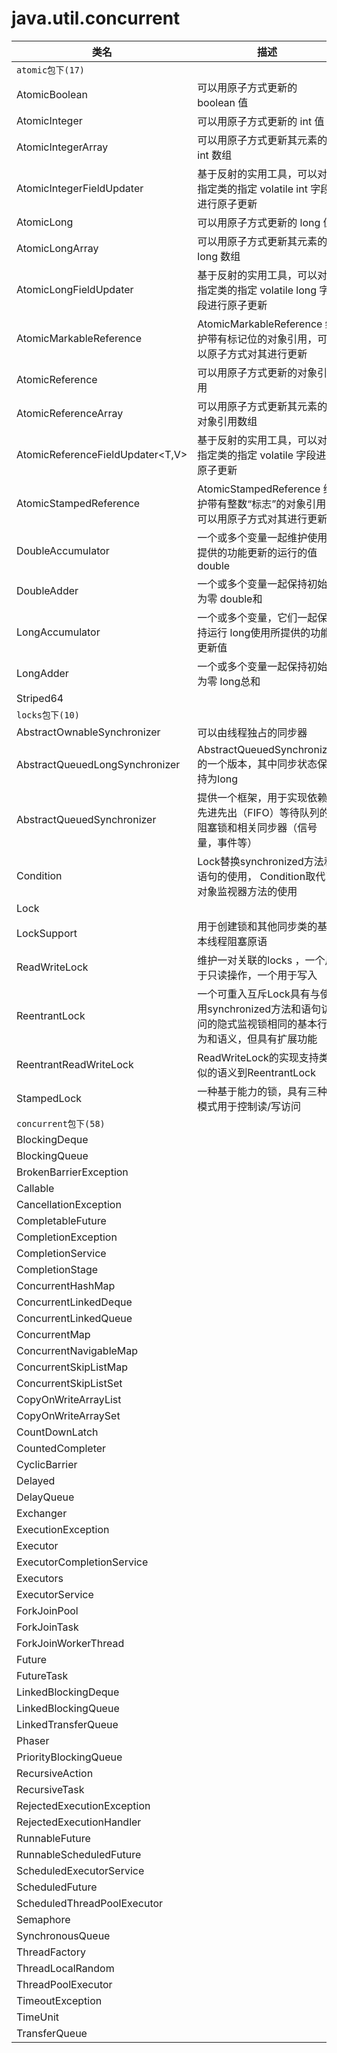 # java.util.concurrent

类名 | 描述
----|----
`atomic包下(17)` | 
AtomicBoolean | 可以用原子方式更新的 boolean 值
AtomicInteger | 可以用原子方式更新的 int 值
AtomicIntegerArray | 可以用原子方式更新其元素的 int 数组
AtomicIntegerFieldUpdater<T> | 基于反射的实用工具，可以对指定类的指定 volatile int 字段进行原子更新
AtomicLong | 可以用原子方式更新的 long 值
AtomicLongArray | 可以用原子方式更新其元素的 long 数组
AtomicLongFieldUpdater<T> | 基于反射的实用工具，可以对指定类的指定 volatile long 字段进行原子更新
AtomicMarkableReference<V> | AtomicMarkableReference 维护带有标记位的对象引用，可以原子方式对其进行更新
AtomicReference<V> | 可以用原子方式更新的对象引用
AtomicReferenceArray<E> | 可以用原子方式更新其元素的对象引用数组
AtomicReferenceFieldUpdater<T,V> | 基于反射的实用工具，可以对指定类的指定 volatile 字段进行原子更新
AtomicStampedReference<V> | AtomicStampedReference 维护带有整数“标志”的对象引用，可以用原子方式对其进行更新
DoubleAccumulator | 一个或多个变量一起维护使用提供的功能更新的运行的值 double
DoubleAdder | 一个或多个变量一起保持初始为零 double和
LongAccumulator | 一个或多个变量，它们一起保持运行 long使用所提供的功能更新值
LongAdder | 一个或多个变量一起保持初始为零 long总和
Striped64 | 
`locks包下(10)` | 
AbstractOwnableSynchronizer | 可以由线程独占的同步器
AbstractQueuedLongSynchronizer | AbstractQueuedSynchronizer的一个版本，其中同步状态保持为long
AbstractQueuedSynchronizer | 提供一个框架，用于实现依赖先进先出（FIFO）等待队列的阻塞锁和相关同步器（信号量，事件等）
Condition | Lock替换synchronized方法和语句的使用， Condition取代了对象监视器方法的使用
Lock | 
LockSupport | 用于创建锁和其他同步类的基本线程阻塞原语
ReadWriteLock | 维护一对关联的locks ，一个用于只读操作，一个用于写入
ReentrantLock | 一个可重入互斥Lock具有与使用synchronized方法和语句访问的隐式监视锁相同的基本行为和语义，但具有扩展功能
ReentrantReadWriteLock | ReadWriteLock的实现支持类似的语义到ReentrantLock 
StampedLock | 一种基于能力的锁，具有三种模式用于控制读/写访问
`concurrent包下(58)` | 
BlockingDeque | 
BlockingQueue | 
BrokenBarrierException | 
Callable | 
CancellationException | 
CompletableFuture | 
CompletionException | 
CompletionService | 
CompletionStage | 
ConcurrentHashMap | 
ConcurrentLinkedDeque | 
ConcurrentLinkedQueue | 
ConcurrentMap | 
ConcurrentNavigableMap | 
ConcurrentSkipListMap | 
ConcurrentSkipListSet | 
CopyOnWriteArrayList | 
CopyOnWriteArraySet | 
CountDownLatch | 
CountedCompleter | 
CyclicBarrier | 
Delayed | 
DelayQueue | 
Exchanger | 
ExecutionException | 
Executor | 
ExecutorCompletionService | 
Executors | 
ExecutorService | 
ForkJoinPool | 
ForkJoinTask | 
ForkJoinWorkerThread | 
Future | 
FutureTask | 
LinkedBlockingDeque | 
LinkedBlockingQueue | 
LinkedTransferQueue | 
Phaser | 
PriorityBlockingQueue | 
RecursiveAction | 
RecursiveTask | 
RejectedExecutionException | 
RejectedExecutionHandler | 
RunnableFuture | 
RunnableScheduledFuture | 
ScheduledExecutorService | 
ScheduledFuture | 
ScheduledThreadPoolExecutor | 
Semaphore | 
SynchronousQueue | 
ThreadFactory | 
ThreadLocalRandom | 
ThreadPoolExecutor | 
TimeoutException | 
TimeUnit | 
TransferQueue | 
